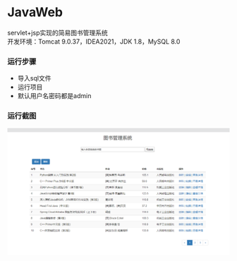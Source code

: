 # JavaWeb
servlet+jsp实现的简易图书管理系统<br/>
开发环境：Tomcat 9.0.37，IDEA2021，JDK 1.8，MySQL 8.0<br/>

### 运行步骤
- 导入sql文件
- 运行项目
- 默认用户名密码都是admin
### 运行截图
![index](./index.png)
